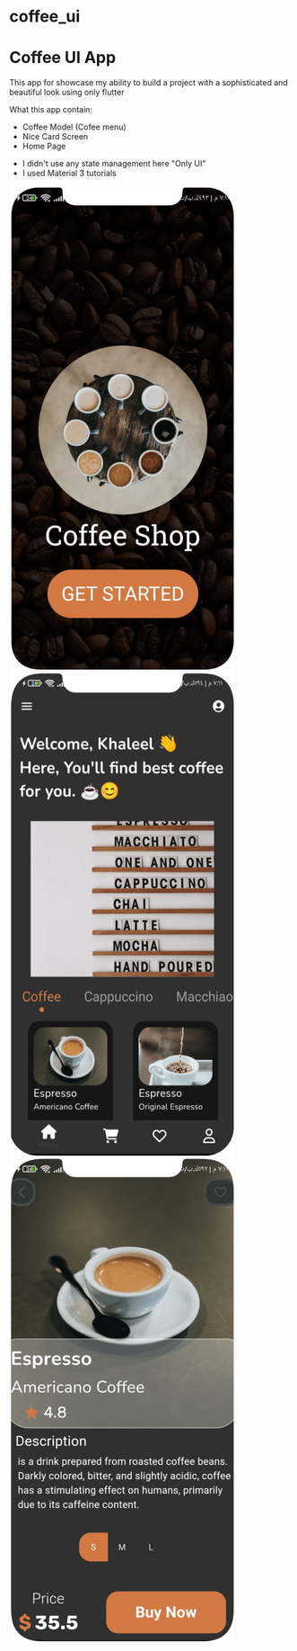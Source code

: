 # coffee_ui

# Coffee UI App

This app for showcase my ability to build a project with a sophisticated and beautiful look using only flutter

What this app contain:
- Coffee Model (Cofee menu)
- Nice Card Screen
- Home Page

* I didn't use any state management here "Only UI"
* I used Material 3 tutorials

<img src="screenshots/screen 1.png">
<img src="screenshots/screen 2.png">
<img src="screenshots/screen 3.png">